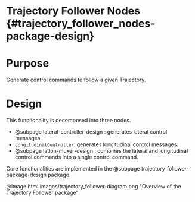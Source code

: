 Trajectory Follower Nodes {#trajectory_follower_nodes-package-design}
=============================================

# Purpose

Generate control commands to follow a given Trajectory.

# Design

This functionality is decomposed into three nodes.
- @subpage lateral-controller-design : generates lateral control messages.
- `LongitudinalController`: generates longitudinal control messages.
- @subpage latlon-muxer-design : combines the lateral and longitudinal control commands
into a single control command.

Core functionalities are implemented in the @subpage trajectory_follower-package-design package.

@image html images/trajectory_follower-diagram.png "Overview of the Trajectory Follower package"
